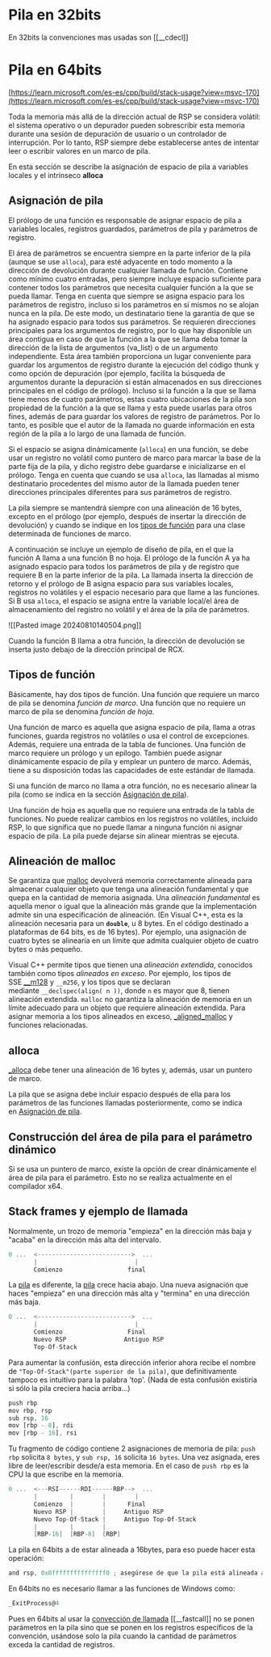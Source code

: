 # Pila en 32bits
En 32bits la convenciones mas usadas son [[__cdecl]]



# Pila en 64bits

[https://learn.microsoft.com/es-es/cpp/build/stack-usage?view=msvc-170](https://learn.microsoft.com/es-es/cpp/build/stack-usage?view=msvc-170)

Toda la memoria más allá de la dirección actual de RSP se considera volátil: el sistema operativo o un depurador pueden sobrescribir esta memoria durante una sesión de depuración de usuario o un controlador de interrupción. Por lo tanto, RSP siempre debe establecerse antes de intentar leer o escribir valores en un marco de pila.

En esta sección se describe la asignación de espacio de pila a variables locales y el intrínseco **alloca**

## Asignación de pila

El prólogo de una función es responsable de asignar espacio de pila a variables locales, registros guardados, parámetros de pila y parámetros de registro.

El área de parámetros se encuentra siempre en la parte inferior de la pila (aunque se use `alloca`), para esté adyacente en todo momento a la dirección de devolución durante cualquier llamada de función. Contiene como mínimo cuatro entradas, pero siempre incluye espacio suficiente para contener todos los parámetros que necesita cualquier función a la que se pueda llamar. Tenga en cuenta que siempre se asigna espacio para los parámetros de registro, incluso si los parámetros en sí mismos no se alojan nunca en la pila. De este modo, un destinatario tiene la garantía de que se ha asignado espacio para todos sus parámetros. Se requieren direcciones principales para los argumentos de registro, por lo que hay disponible un área contigua en caso de que la función a la que se llama deba tomar la dirección de la lista de argumentos (va_list) o de un argumento independiente. Esta área también proporciona un lugar conveniente para guardar los argumentos de registro durante la ejecución del código thunk y como opción de depuración (por ejemplo, facilita la búsqueda de argumentos durante la depuración si están almacenados en sus direcciones principales en el código de prólogo). Incluso si la función a la que se llama tiene menos de cuatro parámetros, estas cuatro ubicaciones de la pila son propiedad de la función a la que se llama y esta puede usarlas para otros fines, además de para guardar los valores de registro de parámetros. Por lo tanto, es posible que el autor de la llamada no guarde información en esta región de la pila a lo largo de una llamada de función.

Si el espacio se asigna dinámicamente (`alloca`) en una función, se debe usar un registro no volátil como puntero de marco para marcar la base de la parte fija de la pila, y dicho registro debe guardarse e inicializarse en el prólogo. Tenga en cuenta que cuando se usa `alloca`, las llamadas al mismo destinatario procedentes del mismo autor de la llamada pueden tener direcciones principales diferentes para sus parámetros de registro.

La pila siempre se mantendrá siempre con una alineación de 16 bytes, excepto en el prólogo (por ejemplo, después de insertar la dirección de devolución) y cuando se indique en los [tipos de función](https://learn.microsoft.com/es-es/cpp/build/stack-usage?view=msvc-170#function-types) para una clase determinada de funciones de marco.

A continuación se incluye un ejemplo de diseño de pila, en el que la función A llama a una función B no hoja. El prólogo de la función A ya ha asignado espacio para todos los parámetros de pila y de registro que requiere B en la parte inferior de la pila. La llamada inserta la dirección de retorno y el prólogo de B asigna espacio para sus variables locales, registros no volátiles y el espacio necesario para que llame a las funciones. Si B usa `alloca`, el espacio se asigna entre la variable local/el área de almacenamiento del registro no volátil y el área de la pila de parámetros.

![[Pasted image 20240810140504.png]]

Cuando la función B llama a otra función, la dirección de devolución se inserta justo debajo de la dirección principal de RCX.

## Tipos de función
Básicamente, hay dos tipos de función. Una función que requiere un marco de pila se denomina _función de marco_. Una función que no requiere un marco de pila se denomina _función de hoja_.

Una función de marco es aquella que asigna espacio de pila, llama a otras funciones, guarda registros no volátiles o usa el control de excepciones. Además, requiere una entrada de la tabla de funciones. Una función de marco requiere un prólogo y un epílogo. También puede asignar dinámicamente espacio de pila y emplear un puntero de marco. Además, tiene a su disposición todas las capacidades de este estándar de llamada.

Si una función de marco no llama a otra función, no es necesario alinear la pila (como se indica en la sección [Asignación de pila](https://learn.microsoft.com/es-es/cpp/build/stack-usage?view=msvc-170#stack-allocation)).

Una función de hoja es aquella que no requiere una entrada de la tabla de funciones. No puede realizar cambios en los registros no volátiles, incluido RSP, lo que significa que no puede llamar a ninguna función ni asignar espacio de pila. La pila puede dejarse sin alinear mientras se ejecuta.
## Alineación de malloc
Se garantiza que [malloc](https://learn.microsoft.com/es-es/cpp/c-runtime-library/reference/malloc?view=msvc-170) devolverá memoria correctamente alineada para almacenar cualquier objeto que tenga una alineación fundamental y que quepa en la cantidad de memoria asignada. Una _alineación fundamental_ es aquella menor o igual que la alineación más grande que la implementación admite sin una especificación de alineación. (En Visual C++, esta es la alineación necesaria para un **`double`**, u 8 bytes. En el código destinado a plataformas de 64 bits, es de 16 bytes). Por ejemplo, una asignación de cuatro bytes se alinearía en un límite que admita cualquier objeto de cuatro bytes o más pequeño.

Visual C++ permite tipos que tienen una _alineación extendida_, conocidos también como tipos _alineados en exceso_. Por ejemplo, los tipos de SSE [__m128](https://learn.microsoft.com/es-es/cpp/cpp/m128?view=msvc-170) y `__m256`, y los tipos que se declaran mediante `__declspec(align( n ))`, donde `n` es mayor que 8, tienen alineación extendida. `malloc` no garantiza la alineación de memoria en un límite adecuado para un objeto que requiere alineación extendida. Para asignar memoria a los tipos alineados en exceso, [_aligned_malloc](https://learn.microsoft.com/es-es/cpp/c-runtime-library/reference/aligned-malloc?view=msvc-170) y funciones relacionadas.

## alloca
[_alloca](https://learn.microsoft.com/es-es/cpp/c-runtime-library/reference/alloca?view=msvc-170) debe tener una alineación de 16 bytes y, además, usar un puntero de marco.

La pila que se asigna debe incluir espacio después de ella para los parámetros de las funciones llamadas posteriormente, como se indica en [Asignación de pila](https://learn.microsoft.com/es-es/cpp/build/stack-usage?view=msvc-170#stack-allocation).
## Construcción del área de pila para el parámetro dinámico

Si se usa un puntero de marco, existe la opción de crear dinámicamente el área de pila para el parámetro. Esto no se realiza actualmente en el compilador x64.

## Stack frames y ejemplo de llamada

Normalmente, un trozo de memoria "empieza" en la dirección más baja y "acaba" en la dirección más alta del intervalo.
```c
0 ...  <-------------------------->  ...
       |                           |
       Comienzo                  final
```

La [pila](sp-bp-pila) es diferente, la [pila](sp-bp-pila) crece hacia abajo. Una nueva asignación que haces "empieza" en una dirección más alta y "termina" en una dirección más baja. 
```c
0 ...  <-------------------------->  ...
       |                           |
       Comienzo                  Final
       Nuevo RSP                Antiguo RSP
       Top-Of-Stack 
```

Para aumentar la confusión, esta dirección inferior ahora recibe el nombre de ``"Top-Of-Stack"(parte superior de la pila)``, que definitivamente tampoco es intuitivo para la palabra 'top'. (Nada de esta confusión existiría si sólo la pila creciera hacia arriba...)

```js
push rbp
mov rbp, rsp
sub rsp, 16
mov [rbp - 8], rdi
mov [rbp - 16], rsi
```
Tu fragmento de código contiene 2 asignaciones de memoria de pila: ``push rbp`` solicita ``8 bytes``, y ``sub rsp, 16`` solicita ``16 bytes``. Una vez asignada, eres libre de leer/escribir desde/a esta memoria. En el caso de ``push rbp`` es la CPU la que escribe en la memoria.
```c
0 ...  <---RSI------RDI------RBP-->  ...
       |         |        |        |
       Comienzo  |        |      Final
       Nuevo RSP |        |     Antiguo RSP
       Nuevo Top-Of-Stack |     Antiguo Top-Of-Stack
       |         |        |
       [RBP-16]  [RBP-8]  [RBP]
```

La pila en 64bits a de estar alineada a 16bytes, para eso puede hacer esta operación:
```js
and rsp, 0x0fffffffffffffff0 ; asegúrese de que la pila está alineada a 16 bytes
```

En 64bits no es necesario llamar a las funciones de Windows como:
```c
_ExitProcess@4
```
Pues en 64bits al usar la [convección de llamada](convenciones-de-llamadas.md) [[__fastcall]] no se ponen parámetros en la pila sino que se ponen en los registros específicos de la convención, usándose solo la pila cuando la cantidad de parámetros exceda la cantidad de registros.
